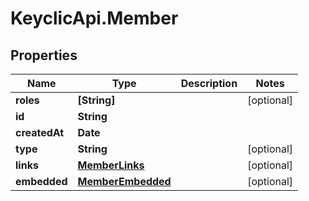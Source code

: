 # KeyclicApi.Member

## Properties
Name | Type | Description | Notes
------------ | ------------- | ------------- | -------------
**roles** | **[String]** |  | [optional] 
**id** | **String** |  | 
**createdAt** | **Date** |  | 
**type** | **String** |  | [optional] 
**links** | [**MemberLinks**](MemberLinks.md) |  | [optional] 
**embedded** | [**MemberEmbedded**](MemberEmbedded.md) |  | [optional] 


